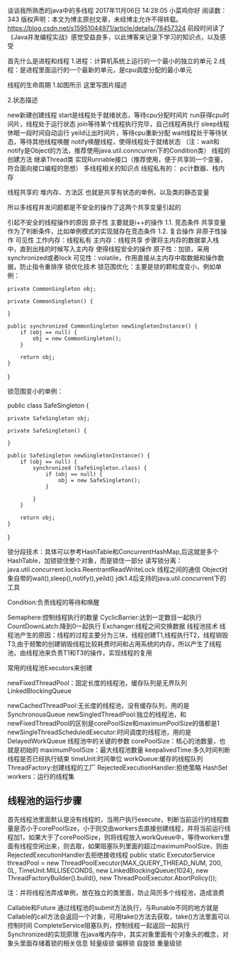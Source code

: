 谈谈我所熟悉的java中的多线程
2017年11月06日 14:28:05 小菜鸡你好 阅读数：343
 版权声明：本文为博主原创文章，未经博主允许不得转载。	https://blog.csdn.net/s15951044971/article/details/78457324
前段时间读了《Java并发编程实战》感觉受益良多，以此博客来记录下学习的知识点，以及感受

首先什么是进程和线程
1.进程：计算机系统上运行的一个最小的独立的单元 
2.线程：是进程里面运行的一个最新的单元，是cpu调度分配的最小单元

线程的生命周期
1.如图所示 
这里写图片描述

2.状态描述

new新建创建线程
start是线程处于就绪状态，等待cpu分配时间片
run获得cpu时间片，线程处于运行状态
join等待某个线程执行完毕，自己线程再执行
sleep线程休眠一段时间自动运行
yeild让出时间片，等待cpu重新分配
wait线程处于等待状态，等待其他线程唤醒
notify唤醒线程，使得线程处于就绪状态 
（注：wait和notify是Object的方法，推荐使用java.util.conncurren下的Condition类）
线程的创建方法
继承Thread类
实现Runnable接口（推荐使用，便于共享同一个变量，符合面向接口编程的思想）
多线程相关的知识点
线程私有的： 
pc计数器、栈内存

线程共享的 
堆内存、方法区 
也就是共享有状态的单例，以及类的静态变量

所以多线程并发问题都是不安全的操作了这两个共享变量引起的

引起不安全的线程操作的原因
原子性 
主要就是i++的操作 
1.1. 竞态条件 
共享变量作为了判断条件，比如单例模式的实现就存在竞态条件 
1.2. 复合操作 
非原子性操作
可见性 
工作内存：线程私有 
主内存：线程共享 
步骤将主内存的数据拿入栈中，直到出栈的时候写入主内存
使得线程安全的操作
原子性：加锁，采用synchronized或者lock
可见性：volatile，作用直接从主内存中取数据和操作数据，防止指令重排序
锁优化技术
锁范围优化：主要是锁的颗粒度变小，例如单例：

    private CommonSingleton obj;

    private CommonSingleton() {

    }

    public synchronized CommonSingleton newSingletonInstance() {
        if (obj == null) {
            obj = new CommonSingleton();
        }

        return obj;
    }
}


锁范围变小的单例：

public class SafeSingleton {

    private SafeSingleton obj;

    private SafeSingleton() {

    }

    public SafeSingleton newSingletonInstance() {
        if (obj == null) {
            synchronized (SafeSingleton.class) {
                if (obj == null) {
                    obj = new SafeSingleton();
                }

            }
        }

        return obj;
    }
}

锁分段技术：具体可以参考HashTable和ConcurrentHashMap,后这就是多个HashTable，加锁锁住整个对象，而是锁住一部分
读写锁分离：java.util.concurrent.locks.ReentrantReadWriteLock
线程之间的通信
Object对象自带的wait(),sleep(),notify(),yeild()
jdk1.4后支持的java.util.concurrent下的工具

Condition:负责线程的等待和唤醒

Semaphere:控制线程执行的数量
CyclicBarrier:达到一定数目一起执行
CountDownLatch:降到0一起执行
Exchanger:线程之间交换数据
线程池技术
线程池产生的原因：线程的过程主要分为三块，线程创建T1,线程执行T2，线程销毁T3,由于频繁的创建销毁线程比较耗费时间和占用系统的内存，所以产生了线程池，由线程池来负责T1和T3的操作，实现线程的复用

常用的线程池Executors来创建

newFixedThreadPool：固定长度的线程池，缓存队列是无界队列LinkedBlockingQueue

newCachedThreadPool:无长度的线程池，没有缓存队列，用的是SynchronousQueue
newSingledThreadPool:独立的线程池，和newFixedThreadPool的区别是corePoolSize和maximumPoolSize的值都是1
newSingleThreadScheduledExecutor:时间调度的线程池，用的是DelayedWorkQueue
线程池中的关键的参数
corePoolSize：核心的池数量，也就是初始的
maximumPoolSize：最大线程池数量
keepalivedTime:多久时间判断线程是否已经执行结束
timeUnit:时间单位
workQueue:缓存的线程队列
ThreadFactory:创建线程的工厂
RejectedExecutionHandler:拒绝策略
HashSet workers：运行的线程集 
## 线程池的运行步骤 ## 
首先线程池里面默认是没有线程的，当用户执行execute，判断当前运行的线程数量是否小于corePoolSize，小于则交由workers去直接创建线程，并将当前运行线程加1，如果大于了corePoolSize，则将线程放入workQueue中，等待workers里面有线程空闲出来，则去取，如果阻塞队列里面的超过maximumPoolSize，则由RejectedExecutionHandler去拒绝接收线程
    public static ExecutorService threadPool = new ThreadPoolExecutor(MAX_QUERY_THREAD_NUM, 200, 0L,
            TimeUnit.MILLISECONDS, new LinkedBlockingQueue<Runnable>(1024), new ThreadFactoryBuilder().build(),
            new ThreadPoolExecutor.AbortPolicy());

注：并将线程池弄成单例，放在独立的类里面，防止简历多个线程池，造成浪费

Callable和Future
通过线程池的submit方法执行，与Runable不同的地方就是Callable的call方法会返回一个对象，可用take()方法去获取，take()方法里面可以控制时间
CompleteService阻塞队列，控制线程一起返回一起执行
Synchronized的实现原理
在java堆内存中，其实对象里面有个对象头的概念，对象头里面存储着锁的相关信息
轻量级锁
偏移锁
自旋锁
重量级锁